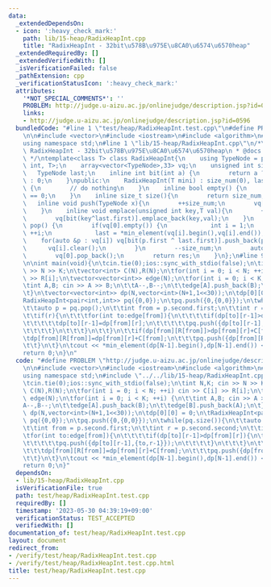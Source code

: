 ```yaml
---
data:
  _extendedDependsOn:
  - icon: ':heavy_check_mark:'
    path: lib/15-heap/RadixHeapInt.cpp
    title: "RadixHeapInt - 32bit\u578B\u975E\u8CA0\u6574\u6570heap"
  _extendedRequiredBy: []
  _extendedVerifiedWith: []
  _isVerificationFailed: false
  _pathExtension: cpp
  _verificationStatusIcon: ':heavy_check_mark:'
  attributes:
    '*NOT_SPECIAL_COMMENTS*': ''
    PROBLEM: http://judge.u-aizu.ac.jp/onlinejudge/description.jsp?id=0596
    links:
    - http://judge.u-aizu.ac.jp/onlinejudge/description.jsp?id=0596
  bundledCode: "#line 1 \"test/heap/RadixHeapInt.test.cpp\"\n#define PROBLEM \"http://judge.u-aizu.ac.jp/onlinejudge/description.jsp?id=0596\"\
    \n\n#include <vector>\n#include <iostream>\n#include <algorithm>\n#include <array>\n\
    using namespace std;\n#line 1 \"lib/15-heap/RadixHeapInt.cpp\"\n/*\n * @title\
    \ RadixHeapInt - 32bit\u578B\u975E\u8CA0\u6574\u6570heap\n * @docs md/heap/RadixHeapInt.md\n\
    \ */\ntemplate<class T> class RadixHeapInt{\n    using TypeNode = pair<unsigned\
    \ int, T>;\n    array<vector<TypeNode>,33> vq;\n    unsigned int size_num;\n \
    \   TypeNode last;\n    inline int bit(int a) {\n        return a ? 32 - __builtin_clz(a)\
    \ : 0;\n    }\npublic:\n    RadixHeapInt(T mini) : size_num(0), last(make_pair(0,mini))\
    \ {\n        // do nothing\n    }\n    inline bool empty() {\n        return size_num\
    \ == 0;\n    }\n    inline size_t size(){\n        return size_num;\n    }\n \
    \   inline void push(TypeNode x){\n        ++size_num;\n        vq[bit(x.first^last.first)].push_back(x);\n\
    \    }\n    inline void emplace(unsigned int key,T val){\n        ++size_num;\n\
    \        vq[bit(key^last.first)].emplace_back(key,val);\n    }\n    inline TypeNode\
    \ pop() {\n        if(vq[0].empty()) {\n            int i = 1;\n            while(vq[i].empty())\
    \ ++i;\n            last = *min_element(vq[i].begin(),vq[i].end());\n        \
    \    for(auto &p : vq[i]) vq[bit(p.first ^ last.first)].push_back(p);\n      \
    \      vq[i].clear();\n        }\n        --size_num;\n        auto res = vq[0].back();\n\
    \        vq[0].pop_back();\n        return res;\n    }\n};\n#line 9 \"test/heap/RadixHeapInt.test.cpp\"\
    \n\nint main(void){\n\tcin.tie(0);ios::sync_with_stdio(false);\n\tint N,K; cin\
    \ >> N >> K;\n\tvector<int> C(N),R(N);\n\tfor(int i = 0; i < N; ++i) cin >> C[i]\
    \ >> R[i];\n\tvector<vector<int>> edge(N);\n\tfor(int i = 0; i < K; ++i) {\n\t\
    \tint A,B; cin >> A >> B;\n\t\tA--,B--;\n\t\tedge[A].push_back(B);\n\t\tedge[B].push_back(A);\n\
    \t}\n\tvector<vector<int>> dp(N,vector<int>(N+1,1<<30));\n\tdp[0][0] = 0;\n\t\
    RadixHeapInt<pair<int,int>> pq({0,0});\n\tpq.push({0,{0,0}});\n\twhile(pq.size()){\n\
    \t\tauto p = pq.pop();\n\t\tint from = p.second.first;\n\t\tint r = p.second.second;\n\
    \t\tif(r){\n\t\t\tfor(int to:edge[from]){\n\t\t\t\tif(dp[to][r-1]>dp[from][r]){\n\
    \t\t\t\t\tdp[to][r-1]=dp[from][r];\n\t\t\t\t\tpq.push({dp[to][r-1],{to,r-1}});\n\
    \t\t\t\t}\n\t\t\t}\n\t\t}\n\t\tif(dp[from][R[from]]>dp[from][r]+C[from]){\n\t\t\
    \tdp[from][R[from]]=dp[from][r]+C[from];\n\t\t\tpq.push({dp[from][R[from]],{from,R[from]}});\n\
    \t\t}\n\t}\n\tcout << *min_element(dp[N-1].begin(),dp[N-1].end()) << endl;\n\t\
    return 0;\n}\n"
  code: "#define PROBLEM \"http://judge.u-aizu.ac.jp/onlinejudge/description.jsp?id=0596\"\
    \n\n#include <vector>\n#include <iostream>\n#include <algorithm>\n#include <array>\n\
    using namespace std;\n#include \"../../lib/15-heap/RadixHeapInt.cpp\"\n\nint main(void){\n\
    \tcin.tie(0);ios::sync_with_stdio(false);\n\tint N,K; cin >> N >> K;\n\tvector<int>\
    \ C(N),R(N);\n\tfor(int i = 0; i < N; ++i) cin >> C[i] >> R[i];\n\tvector<vector<int>>\
    \ edge(N);\n\tfor(int i = 0; i < K; ++i) {\n\t\tint A,B; cin >> A >> B;\n\t\t\
    A--,B--;\n\t\tedge[A].push_back(B);\n\t\tedge[B].push_back(A);\n\t}\n\tvector<vector<int>>\
    \ dp(N,vector<int>(N+1,1<<30));\n\tdp[0][0] = 0;\n\tRadixHeapInt<pair<int,int>>\
    \ pq({0,0});\n\tpq.push({0,{0,0}});\n\twhile(pq.size()){\n\t\tauto p = pq.pop();\n\
    \t\tint from = p.second.first;\n\t\tint r = p.second.second;\n\t\tif(r){\n\t\t\
    \tfor(int to:edge[from]){\n\t\t\t\tif(dp[to][r-1]>dp[from][r]){\n\t\t\t\t\tdp[to][r-1]=dp[from][r];\n\
    \t\t\t\t\tpq.push({dp[to][r-1],{to,r-1}});\n\t\t\t\t}\n\t\t\t}\n\t\t}\n\t\tif(dp[from][R[from]]>dp[from][r]+C[from]){\n\
    \t\t\tdp[from][R[from]]=dp[from][r]+C[from];\n\t\t\tpq.push({dp[from][R[from]],{from,R[from]}});\n\
    \t\t}\n\t}\n\tcout << *min_element(dp[N-1].begin(),dp[N-1].end()) << endl;\n\t\
    return 0;\n}"
  dependsOn:
  - lib/15-heap/RadixHeapInt.cpp
  isVerificationFile: true
  path: test/heap/RadixHeapInt.test.cpp
  requiredBy: []
  timestamp: '2023-05-30 04:39:19+09:00'
  verificationStatus: TEST_ACCEPTED
  verifiedWith: []
documentation_of: test/heap/RadixHeapInt.test.cpp
layout: document
redirect_from:
- /verify/test/heap/RadixHeapInt.test.cpp
- /verify/test/heap/RadixHeapInt.test.cpp.html
title: test/heap/RadixHeapInt.test.cpp
---
```

